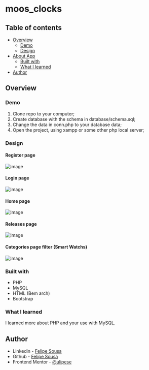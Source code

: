 # moos_clocks

## Table of contents
- [Overview](#overview)
  - [Demo](#demo)
  - [Design](#design) 
- [About App](#my-process)
  - [Built with](#built-with)
  - [What I learned](#what-i-learned)
- [Author](#author)

## Overview

### Demo
1. Clone repo to your computer;
2. Create database with the schema in database/schema.sql;
3. Change the data in conn.php to your database data;
4. Open the project, using xampp or some other php local server;

### Design
  #### Register page
  ![image](https://github.com/ulipese/moos_clocks/assets/70922407/8b84e3ab-e9e7-4f25-89f2-26b13312a02e)
  #### Login page
  ![image](https://github.com/ulipese/moos_clocks/assets/70922407/828c0ef3-835b-4317-8790-be44d8a102eb)
  #### Home page
  ![image](https://github.com/ulipese/moos_clocks/assets/70922407/10ee9030-d445-4a4e-ab53-4b368a38a3d4)
  #### Releases page
  ![image](https://github.com/ulipese/moos_clocks/assets/70922407/7c504fe6-de5d-4436-b3a4-9905943ae3ea)
  #### Categories page filter (Smart Watchs)
  ![image](https://github.com/ulipese/moos_clocks/assets/70922407/9840003c-b812-4c24-8b65-fba37c65e841)

### Built with

- PHP
- MySQL
- HTML (Bem arch)
- Bootstrap

### What I learned

I learned more about PHP and your use with MySQL.

## Author

- Linkedin - [Felipe Sousa](https://www.linkedin.com/in/ulipese)
- Github - [Felipe Sousa](https://www.github.com/ulipese)
- Frontend Mentor - [@ulipese](https://www.frontendmentor.io/profile/ulipese)
